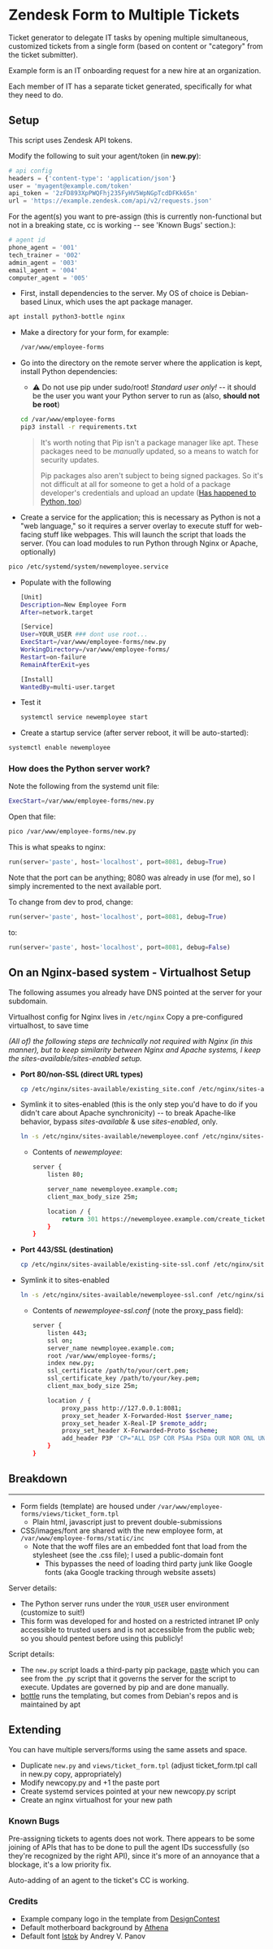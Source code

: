 # Zendesk Form to Multiple Tickets
Ticket generator to delegate IT tasks by opening multiple simultaneous, customized tickets from a single form (based on content or "category" from the ticket submitter).

Example form is an IT onboarding request for a new hire at an organization.

Each member of IT has a separate ticket generated, specifically for what they need to do.

## Setup
This script uses Zendesk API tokens.

Modify the following to suit your agent/token (in **new.py**):
```python
# api config
headers = {'content-type': 'application/json'}
user = 'myagent@example.com/token'
api_token = '2zFD893XpPWQFhj235FyHV5WpNGpTcdDFKk65n'
url = 'https://example.zendesk.com/api/v2/requests.json'
```

For the agent(s) you want to pre-assign (this is currently non-functional but not in a breaking state, cc is working -- see 'Known Bugs' section.):
```python
# agent id
phone_agent = '001'
tech_trainer = '002'
admin_agent = '003'
email_agent = '004'
computer_agent = '005'
```

- First, install dependencies to the server.  My OS of choice is Debian-based Linux, which uses the apt package manager.
```bash
apt install python3-bottle nginx
```

- Make a directory for your form, for example:
  ```bash
  /var/www/employee-forms
  ```

- Go into the directory on the remote server where the application is kept, install Python dependencies:
  - :warning: Do not use pip under sudo/root! *Standard user only!* -- it should be the user you want your Python server to run as (also, **should not be root**)
  ```bash
  cd /var/www/employee-forms
  pip3 install -r requirements.txt
  ```



  > It's worth noting that Pip isn't a package manager like apt.  These packages need to be *manually* updated, so a means to watch for security updates.
  >
  > Pip packages also aren't subject to being signed packages.  So it's not difficult at all for someone to get a hold of a package developer's credentials and upload an update  ([Has happened to Python, too](https://www.zdnet.com/article/malicious-python-libraries-targeting-linux-servers-removed-from-pypi/))


- Create a service for the application; this is necessary as Python is not a "web language," so it requires a server overlay to execute stuff for web-facing stuff like webpages.  This will launch the script that loads the server. (You can load modules to run Python through Nginx or Apache, optionally)
```bash
pico /etc/systemd/system/newemployee.service
```

  - Populate with the following
    ```bash
    [Unit]
    Description=New Employee Form
    After=network.target

    [Service]
    User=YOUR_USER ### dont use root...
    ExecStart=/var/www/employee-forms/new.py
    WorkingDirectory=/var/www/employee-forms/
    Restart=on-failure
    RemainAfterExit=yes

    [Install]
    WantedBy=multi-user.target
    ```

- Test it
  ```bash
  systemctl service newemployee start
  ```

- Create a startup service (after server reboot, it will be auto-started):
```bash
systemctl enable newemployee
```

### How does the Python server work?
Note the following from the systemd unit file:
```bash
ExecStart=/var/www/employee-forms/new.py
```
Open that file:
```bash
pico /var/www/employee-forms/new.py
```

This is what speaks to nginx:
```python
run(server='paste', host='localhost', port=8081, debug=True)
```
Note that the port can be anything; 8080 was already in use (for me), so I simply incremented to the next available port.

To change from dev to prod, change:
```python
run(server='paste', host='localhost', port=8081, debug=True)
```

to:
```python
run(server='paste', host='localhost', port=8081, debug=False)
```


## On an Nginx-based system - Virtualhost Setup
The following assumes you already have DNS pointed at the server for your subdomain.

Virtualhost config for Nginx lives in `/etc/nginx`
Copy a pre-configured virtualhost, to save time

*(All of) the following steps are technically not required with Nginx (in this manner), but to keep similarity between Nginx and Apache systems, I keep the sites-available/sites-enabled setup.*

- **Port 80/non-SSL (direct URL types)**
  ```bash
  cp /etc/nginx/sites-available/existing_site.conf /etc/nginx/sites-available/newemployee.conf
  ```

- Symlink it to sites-enabled (this is the only step you'd have to do if you didn't care about Apache synchronicity) -- to break Apache-like behavior, bypass *sites-available* & use *sites-enabled*, only.
  ```bash
  ln -s /etc/nginx/sites-available/newemployee.conf /etc/nginx/sites-enabled/newemployee.conf
  ```

  - Contents of *newemployee*:
    ```bash
    server {
        listen 80;

        server_name newemployee.example.com;
        client_max_body_size 25m;

        location / {
            return 301 https://newemployee.example.com/create_ticket;
        }
    }
    ```

- **Port 443/SSL (destination)**
  ```bash
  cp /etc/nginx/sites-available/existing-site-ssl.conf /etc/nginx/sites-available/newemployee-ssl.conf
  ```
- Symlink it to sites-enabled
  ```bash
  ln -s /etc/nginx/sites-available/newemployee-ssl.conf /etc/nginx/sites-enabled/newemployee-ssl.conf
  ```

  - Contents of *newemployee-ssl.conf* (note the proxy_pass field):
    ```bash
    server {
        listen 443;
        ssl on;
        server_name newmployee.example.com;
        root /var/www/employee-forms/;
        index new.py;
        ssl_certificate /path/to/your/cert.pem;
        ssl_certificate_key /path/to/your/key.pem;
        client_max_body_size 25m;

        location / {
            proxy_pass http://127.0.0.1:8081;
            proxy_set_header X-Forwarded-Host $server_name;
            proxy_set_header X-Real-IP $remote_addr;
            proxy_set_header X-Forwarded-Proto $scheme;
            add_header P3P 'CP="ALL DSP COR PSAa PSDa OUR NOR ONL UNI COM NAV"';
        }
    }
    ```

## Breakdown
***

- Form fields (template) are housed under `/var/www/employee-forms/views/ticket_form.tpl`
  - Plain html, javascript just to prevent double-submissions
- CSS/images/font are shared with the new employee form, at `/var/www/employee-forms/static/inc`
  - Note that the woff files are an embedded font that load from the stylesheet (see the .css file); I used a public-domain font
    - This bypasses the need of loading third party junk like Google fonts (aka Google tracking through website assets)

Server details:
- The Python server runs under the `YOUR_USER` user environment (customize to suit!)
- This form was developed for and hosted on a restricted intranet IP only accessible to trusted users and is not accessible from the public web; so you should pentest before using this publicly!

Script details:
- The `new.py` script loads a third-party pip package, [paste](https://paste.readthedocs.io/en/latest/) which you can see from the .py script that it governs the server for the script to execute.  Updates are governed by pip and are done manually.
- [bottle](https://bottlepy.org/docs/dev/) runs the templating, but comes from Debian's repos and is maintained by apt


## Extending
You can have multiple servers/forms using the same assets and space.
- Duplicate `new.py` and `views/ticket_form.tpl` (adjust ticket_form.tpl call in new.py copy, appropriately)
- Modify newcopy.py and +1 the paste port
- Create systemd services pointed at your new newcopy.py script
- Create an nginx virtualhost for your new path

### Known Bugs
Pre-assigning tickets to agents does not work.  There appears to be some joining of APIs that has to be done to pull the agent IDs successfully (so they're recognized by the right API), since it's more of an annoyance that a blockage, it's a low priority fix.

Auto-adding of an agent to the ticket's CC is working.

### Credits
- Example company logo in the template from [DesignContest](https://iconarchive.com/show/ecommerce-business-icons-by-designcontest/company-building-icon.html)
- Default motherboard background by [Athena](https://www.pexels.com/photo/black-and-gray-motherboard-2582937/)
- Default font [Istok](https://www.fontsquirrel.com/fonts/istok) by Andrey V. Panov
